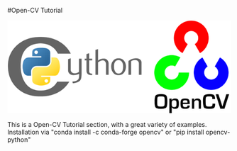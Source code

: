 #Open-CV Tutorial

![](/media/faster_for_loop_header.png)

This is a Open-CV Tutorial section, with a great variety of examples. Installation via "conda install -c conda-forge opencv" or "pip install opencv-python" 
